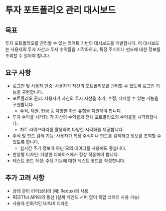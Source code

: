 # 투자 포트폴리오 관리 대시보드

## 목표
투자 포트폴리오를 관리할 수 있는 리액트 기반의 대시보드를 개발합니다. 이 대시보드는 사용자의 투자 자산과 투자 수익률을 시각화하고, 특정 주식이나 펀드에 대한 정보를 조회할 수 있어야 합니다.

## 요구 사항
- 로그인 및 사용자 인증: 사용자가 자신의 포트폴리오를 관리할 수 있도록 로그인 기능을 구현합니다.
- 포트폴리오 관리: 사용자가 자신의 투자 자산을 추가, 수정, 삭제할 수 있는 기능을 구현합니다.
  - 주식, 채권, 현금 등 다양한 자산 유형을 지원해야 합니다.
- 투자 수익률 시각화: 각 자산의 수익률과 전체 포트폴리오의 수익률을 시각화합니다.
  - 차트 라이브러리를 활용하여 다양한 시각화를 제공합니다.
- 주식 및 펀드 검색 기능: 사용자가 특정 주식이나 펀드를 검색하고 정보를 조회할 수 있도록 합니다.
  - 실시간 주가 정보가 아닌 모의 데이터를 사용해도 좋습니다.
- 반응형 디자인: 다양한 디바이스에서 정상 작동해야 합니다.
- 테스트 코드 작성: 주요 기능에 대한 테스트 코드를 작성합니다.

## 추가 고려 사항
- 상태 관리 라이브러리 (예: Redux)의 사용
- RESTful API와의 통신 (실제 백엔드 서버 없이 목업 데이터 사용 가능)
- 사용자 친화적인 UI/UX 디자인
